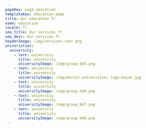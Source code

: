 ```yaml
---
pageKey: page_education
templateKey: education-page
title: Our education fr
name: education
locale: fr
seo_title: Our services fr
seo_desc: Our services fr
headerImage: /img/services-char.png
universities:
  university:
    - text: university
      title: university
      universityImage: /img/group_645.png
    - text: university
      title: university
      universityImage: /img/mersin-universitesi-logo-buyuk.jpg
    - text: university
      title: university
      universityImage: /img/group_649.png
    - text: university
      title: university
      universityImage: /img/group_647.png
    - text: university
      title: university
      universityImage: /img/group_646.png
---
```

